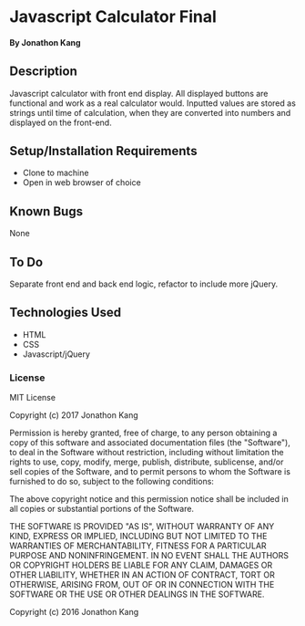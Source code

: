 # Javascript Calculator Final

#### By Jonathon Kang

## Description
Javascript calculator with front end display. All displayed buttons are functional and work as a real calculator would. Inputted values are stored as strings until time of calculation, when they are converted into numbers and displayed on the front-end. 

## Setup/Installation Requirements

* Clone to machine
* Open in web browser of choice

## Known Bugs
None

## To Do
Separate front end and back end logic, refactor to include more jQuery. 

## Technologies Used
* HTML
* CSS
* Javascript/jQuery

### License

MIT License

Copyright (c) 2017 Jonathon Kang

Permission is hereby granted, free of charge, to any person obtaining a copy
of this software and associated documentation files (the "Software"), to deal
in the Software without restriction, including without limitation the rights
to use, copy, modify, merge, publish, distribute, sublicense, and/or sell
copies of the Software, and to permit persons to whom the Software is
furnished to do so, subject to the following conditions:

The above copyright notice and this permission notice shall be included in all
copies or substantial portions of the Software.

THE SOFTWARE IS PROVIDED "AS IS", WITHOUT WARRANTY OF ANY KIND, EXPRESS OR
IMPLIED, INCLUDING BUT NOT LIMITED TO THE WARRANTIES OF MERCHANTABILITY,
FITNESS FOR A PARTICULAR PURPOSE AND NONINFRINGEMENT. IN NO EVENT SHALL THE
AUTHORS OR COPYRIGHT HOLDERS BE LIABLE FOR ANY CLAIM, DAMAGES OR OTHER
LIABILITY, WHETHER IN AN ACTION OF CONTRACT, TORT OR OTHERWISE, ARISING FROM,
OUT OF OR IN CONNECTION WITH THE SOFTWARE OR THE USE OR OTHER DEALINGS IN THE
SOFTWARE.

Copyright (c) 2016 Jonathon Kang
